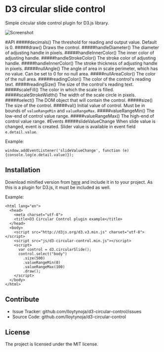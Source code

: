 D3 circular slide control
========
Simple circular slide control plugin for D3.js library.

![Screenshot](http://i.imgur.com/zTjE7iA.png)

#API
#####decimals()
The threshold for reading and output value. Default is 0.
#####draw()
Draws the control.
#####handleDiameter()
The diameter of adjusting handle in pixels.
#####handleInnerColor()
The inner color of adjusting handle.
#####handleStrokeColor()
The stroke color of adjusting handle.
#####handleInnerColor()
The stroke thickness of adjusting handle in pixels.
#####nullAngle()
The angle of area in scale perimeter, which has no value. Can be set to 0 for no null area.
#####nullAreaColor()
The color of the null area.
#####readingColor()
The color of the control's reading text.
#####readingSize()
The size of the control's reading text.
#####scaleFill()
The color in which the scale is filled.
#####scaleStrokeWidth()
The width of the scale circle in pixels.
#####select()
The DOM object that will contain the control.
#####size()
The size of the control.
#####val()
Initial value of control. Must be in bounds of `valueRangeMin` and `valueRangeMax`.
#####valueRangeMin()
The low-end of control value range.
#####valueRangeMax()
The high-end of control value range.
#Events
#####slideValueChange
When slide value is changed, event is created. Slider value is available in event field `e.detail.value`.

Example:
      
    window.addEventListener('slideValueChange', function (e) {console.log(e.detail.value)});

Installation
------------

Download minified version from [here](https://github.com/lloytynoja/d3-circular-control/blob/master/d3-circular-control.min.js) and include it in to your project. As this is a plugin for D3.js, it must be included as well. 

Example:

    <html lang="en">
      <head>
        <meta charset="utf-8">
        <title>D3 Circular Control plugin example</title>
      </head>
      <body>
        <script src="http://d3js.org/d3.v3.min.js" charset="utf-8"></script>
        <script src="js/d3-circular-control.min.js"></script>
        <script>
          var control = d3.circularSlide();
          control.select("body")
            .size(500)
            .valueRangeMin(0)
            .valueRangeMax(100)
            .draw();
        </script>
      </body>
    </html>

Contribute
----------
- Issue Tracker: github.com/lloytynoja/d3-circular-control/issues
- Source Code: github.com/lloytynoja/d3-circular-control

License
-------

The project is licensed under the MIT license.
